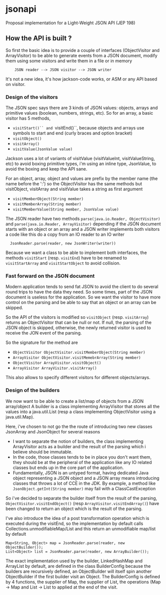 # jsonapi
Proposal implementation for a Light-Weight JSON API (JEP 198)

## How the API is built ?

So first the basic idea is to provide a couple of interfaces (ObjectVisitor and ArrayVisitor)
to be able to generate events from a JSON document, modify them using some visitors
and write them in a file or in memory

```
    JSON reader --> JSON visitor --> JSON writer
```

It's not a new idea, it's how jackson-code works, or ASM or any API based on visitor.

### Design of the visitors

The JSON spec says there are 3 kinds of JSON values: objects, arrays and primitive values
(boolean, numbers, strings, etc).
So for an array, a basic visitor has 5 methods,
- `visitStart()`` and `visitEnd()``, because objects and arrays use symbols to start and end
  (curly braces and option bracket)
- `visitObject()`
- `visitArray()`
- `visitValue(JsonValue value)`

Jackson uses a lot of variants of visitValue (visitValueInt, visitValueString, etc) to avoid
boxing primitive types, i'm using an inline type, JsonValue, to avoid the boxing and keep
the API sane.

For an object, array, object and values are prefix by the member name (the name before the ':')
so the ObjectVisitor has the same methods but visitObject, visitArray and visitValue takes
a string as first argument
- `visitMemberObject(String member)`
- `visitMemberArray(String member)`
- `visitMemberValue(String member, JsonValue value)`

The JSON reader have two methods `parse(java.io.Reader, ObjectVisitor)` and
`parse(java.io.Reader, ArrayVisitor)` depending if the JSON document starts with an object
or an array and a JSON writer implements both visitors a code like this do a copy from
an IO reader to an IO writer
```
  JsonReader.parse(reader, new JsonWriter(writer))
```

Because we want a class to be able to implement both interfaces, the methods `visitStart`
(resp. `visitEnd`) have to be renamed to `visitStartArray` and `visitStartObject` to avoid
collision.


### Fast forward on the JSON document

Modern application tends to send fat JSON to avoid the client to do several round trips
to have the data they need. So some times, part of the JSON document is useless for
the application.
So we want the visitor to have more control on the parsing and be able to say that an object
or an array can be skipped.

So the API of the visitors is modified so `visitObject` (resp. `visitArray`) returns
an ObjectVisitor that can be null or not. If null, the parsing of the JSON object is
skipped, otherwise, the newly returned visitor is used to receive the JON event of
the parsing.

So the signature for the method are
- `ObjectVisitor ObjectVisitor.visitMemberObject(String member)`
- `ArrayVisitor ObjectVisitor.visitMemebrArray(String member)`
- `ObjectVisitor ArrayVisitor.visitObject()`
- `ArrayVisitor ArrayVisitor.visitArray()`

This also allows to specify different visitors for different objects/arrays.


### Design of the builders

We now want to be able to create a list/map of objects from a JSON array/object
A builder is a class implementing ArrayVisitor that stores all the values
into a java.util.List (resp a class implementing ObjectVisitor using a java.util.Map).

Here, i've chosen to not go the the route of introducing two new classes JsonArray and JsonObject
for several reasons
- I want to separate the notion of builders, the class implementing ArrayVisitor acts as a builder
  and the result of the parsing which i believe should be immutable.
- In the code, those classes tends to be in place you don't want them, they should be at the
  peripheral of the application like any IO related classes but ends up in the core part of the
  application.
- Fundamentally, JSON is an untyped format, having dedicated Java object representing
  a JSON object and a JSON array means introducing classes that throws a lot of CCE in the JDK.
  By example, a method like  `JsonObject.getInt(String member)` may fail with a ClassCastException

So i've decided to separate the builder itself from the result of the parsing,
`ObjectVisitor.visitEndObject()` (resp `ArrayVisitor.visitEndArray()`) have been changed
to return an object which is the result of the parsing.

I've also introduce the idea of a post transformation operation which is executed during
the visitEnd, so the implementation by default calls Collections.unmodifiableMap/List
and this return an unmodifiable map/list by default

  ```
  Map<String, Object> map = JsonReader.parse(reader, new ObjectBuilder());
  List<Object> list = JsonReader.parse(reader, new ArrayBuilder());
  ```

The exact implementation used by the builder, LinkedHashMap and ArrayList by default,
are defined in the class BuilderConfig because the builders are recursively defined,
an ObjectBuilder will itself spin another ObjectBuilder if the first builder visit an Object.
The BuilderConfig is defined by 4 functions, the supplier of Map, the supplier of List,
the operations (Map -> Map and List -> List to applied at the end of the visit.

